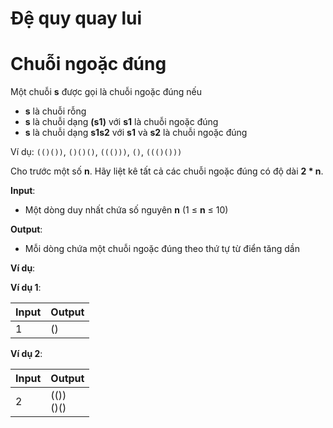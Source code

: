 # Đệ quy quay lui

# Chuỗi ngoặc đúng

Một chuỗi **s** được gọi là chuỗi ngoặc đúng nếu

- **s** là chuỗi rỗng
- **s** là chuỗi dạng **(s1)** với **s1** là chuỗi ngoặc đúng
- **s** là chuỗi dạng **s1s2** với **s1** và **s2** là chuỗi ngoặc đúng

Ví dụ: `(()())`, `()()()`, `((()))`, `()`, `((()()))`

Cho trước một số **n**. Hãy liệt kê tất cả các chuỗi ngoặc đúng có độ dài **2 * n**.

**Input**:

- Một dòng duy nhất chứa số nguyên **n** (1 ≤ **n** ≤ 10)

**Output**:

- Mỗi dòng chứa một chuỗi ngoặc đúng theo thứ tự từ điển tăng dần

**Ví dụ**:

**Ví dụ 1**:

| Input | Output |
|:-------|:--------|
| 1     | ()   |

**Ví dụ 2**:

| Input | Output |
|:-------|:--------|
| 2     | (())<br>()()   |